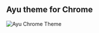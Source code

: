 ## Ayu theme for Chrome

<img alt="Ayu Chrome Theme" src="https://user-images.githubusercontent.com/41639488/81579994-d1836880-93e7-11ea-802f-86139179d28d.png">


